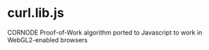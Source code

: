 # curl.lib.js
CORNODE Proof-of-Work algorithm ported to Javascript to work in WebGL2-enabled browsers
